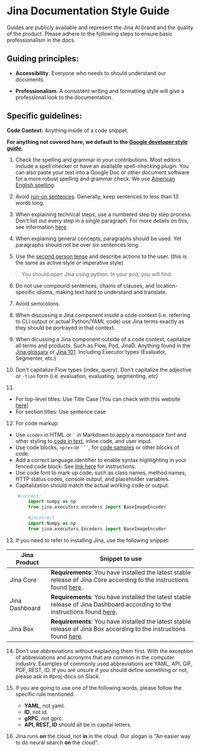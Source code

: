 
# Jina Documentation Style Guide

Guides are publicly available and represent the Jina AI brand and the quality of the product. Please adhere to the following steps to ensure basic professionalism in the docs.

## Guiding principles:

-   **Accessibility**. Everyone who needs to should understand our documents.

-   **Professionalism**. A consistent writing and formatting style will give a professional look to the documentation.

## Specific guidelines:

**Code Context:** Anything inside of a code snippet.  

**For anything not covered here, we default to the [Google developer style guide.](https://developers.google.com/style)**

1.  Check the spelling and grammar in your contributions. Most editors include a spell checker or have an available spell-checking plugin. You can also paste your text into a Google Doc or other document software for a more robust spelling and grammar check. We use [American English spelling](https://www.oxfordinternationalenglish.com/differences-in-british-and-american-spelling/).

2.  Avoid [run-on sentences](https://www.grammarly.com/blog/run-on-sentence-basics/?gclid=CjwKCAiA65iBBhB-EiwAW253W1hOQlSbJZy6pz-2IrzriLcR9zyVubamEH_vni7zjORgu8sv9x6XVBoCdRkQAvD_BwE&gclsrc=aw.ds). Generally, keep sentences to less than 13 words long.

3.  When explaining technical steps, use a numbered step by step process. Don't list out every step in a single paragraph. For more details on this, see information [here](https://developers.google.com/tech-writing/one/lists-and-tables).

4.  When explaining general concepts, paragraphs should be used. Yet paragraphs should not be over six sentences long.

5.  Use the [second person tense](https://www.grammarly.com/blog/first-second-and-third-person/) and describe actions to the user. (this is the same as active style or imperative style)

> You should open Jina using python.
> In your pod, you will find.

6.  Do not use compound sentences, chains of clauses, and location-specific idioms, making text hard to understand and translate.

7.  Avoid semicolons.

8. When discussing a Jina component inside a code context (i.e. referring to CLI output or actual Python/YAML code) use Jina terms exactly as they should be portrayed in that context.

9. When dicussing a Jina component outside of a code context, capitalize all terms and products. Such as Flow, Pod, JinaD. Anything found in the [Jina glossary](https://docs.jina.ai/chapters/glossary.html) or [Jina 101](https://101.jina.ai). Including Executor types (Evaluator, Segmenter, etc.)

10. Don't capitalize Flow types (index, query). Don't capitalize the adjective or  `-tion`  form (i.e. evaluation, evaluating, segmenting, etc)

11.  
- For top-level titles: Use Title Case [You can check with this website [here\]
](https://titlecaseconverter.com/)		
- For section titles: Use sentence case

12. For code markup:
- Use `<code>` in HTML or `` ` `` in Markdown to apply a monospace font and other styling to [code in text](https://developers.google.com/style/code-in-text), inline code, and user input.
- Use code blocks, `<pre>` or ` ``` `, for [code samples](https://developers.google.com/style/code-samples) or other blocks of code.
- Add a correct language identifier to enable syntax highlighting in your fenced code block. See [link here](https://docs.github.com/en/github/writing-on-github/creating-and-highlighting-code-blocks#syntax-highlighting) for instructions.
- Use code font to mark up code, such as class names, method names, HTTP status codes, console output, and placeholder variables.
- Capitalization should match the actual working code or output. 

```python
	#correct:
    	import numpy as np
    	from jina.executors.encoders import BaseImageEncoder

    	#incorrect
    	import Numpy as np
    	from jina.executors.Encoders import BaseImageEncoder
```

13. If you need to refer to installing Jina, use the following snippet:

| Jina Product | Snippet to use |
|--|--|
| Jina Core | **Requirements**: You have installed the latest stable release of Jina Core according to the instructions found [here](https://docs.jina.ai/chapters/install/index.html).  |
| Jina Dashboard | **Requirements**: You have installed the latest stable release of Jina Dashboard according to the instructions found [here](https://github.com/jina-ai/dashboard).  |
| Jina Box | **Requirements**: You have installed the latest stable release of Jina Box according to the instructions found [here](https://docs.jina.ai/chapters/box/introduction/index.html).  |

14.  Don’t use abbreviations without explaining them first. With the exception of abbreviations and acronyms that are common in the computer industry. Examples of commonly used abbreviations are YAML, API, GIF, PDF, REST, ID. If you are unsure if you should define something or not, please ask in #proj-docs on Slack.

15. If you are going to use one of the following words, please follow the specific rule mentioned.
	- **YAML**, not yaml.
	- **ID**, not id.
	- **gRPC**, not gprc.
	- **API, REST, ID** should all be in capital letters.

16. Jina runs **on** the cloud, not **in** in the cloud. Our slogan is "An easier way to do neural search **on** the cloud".
